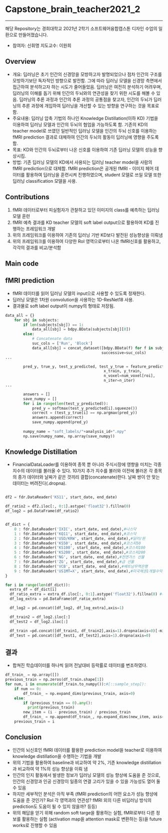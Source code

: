 # Capstone_brain_teacher2021_2
------------------------------------
해당 Repository는 경희대학교 2021년 2학기 소프트웨어융합캡스톤 디자인 수업의 일환으로 만들어졌습니다.

* 참여자: 신휘명 지도교수: 이원희

## Overview
- 개요: 딥러닝은 초기 인간의 신경망을 모방하고자 발명되었으나 점차 인간의 구조를 모방하기보단 독자적인 방향으로 발전함. 그에 따라 딥러닝 모델을 신경망 측면에서 접근하여 분석하고자 하는 시도가 줄어들었음. 딥러닝은 여전히 분석하기 어려우며, 딥러닝의 이해를 돕기 위해 인간의 두뇌와의 연관성을 찾기 위한 시도를 해볼 수 있음. 딥러닝의 추론 과정과 인간의 추론 과정의 공통점을 찾고자, 인간의 두뇌가 딥러닝의 추론 과정에 개입하여 딥러닝을 개선할 수 있는 방향을 연구하는 것을 목표로 함.
- 주요내용: 딥러닝 압축 기법의 하나인 Knowledge Distillation(이하 KD) 기법을 이용하여 딥러닝 모델과 인간의 두뇌의 협업을 가능하도록 함. 기존의 KD의 teacher model로 쓰였던 일반적인 딥러닝 모델을 인간의 두뇌 신호를 이용하는 fMRI prediction 결과로 대체하여 인간의 두뇌의 활동이 딥러닝에 영향을 주도록 함.
- 목표: KD와 인간의 두뇌로부터 나온 신호를 이용하여 기존 딥러닝 모델의 성능을 향상시킴.
- 방법: 기존 딥러닝 모델의 KD에서 사용되는 딥러닝 teacher model을 사람의 fMRI prediction으로 대체함. fMRI prediction은 공개된 fMRI - 이미지 페어 데이터를 활용하여 딥러닝을 훈련시켜 진행하였으며, student 모델로 쓰일 모델 또한 딥러닝 classification 모델을 사용.

## Contributions
1. fMRI 데이터로부터 피실험자가 관찰하고 있던 이미지의 class를 예측하는 딥러닝 모델 훈련
2. fMRI 예측 결과를 KD teacher 모델의 soft label output으로 활용하여 KD를 진행하는 프레임워크 개발
3. 위의 프레임워크를 이용하여 기존의 딥러닝 기반 KD보다 발전된 성능향상을 이뤄냄
4. 위의 프레임워크를 이용하여 다양한 RoI 영역으로부터 나온 fMRI신호를 활용하고, 각각의 결과를 비교/분석함

Main code
--------------------

fMRI prediction
--------------------
* fMRI 데이터를 읽어 딥러닝 모델의 input으로 사용할 수 있도록 정재한다.
* 딥러닝 모델은 1차원 convolution을 사용하는 1D-ResNet18 사용.
* 결과물로 soft label output이 numpy의 형태로 저장됨.

```python
data_all = {}
    for sbj in subjects:
        if len(subjects[sbj]) == 1:
            data_all[sbj] = bdpy.BData(subjects[sbj][0])
        else:
            # Concatenate data
            suc_cols = ['Run', 'Block']
            data_all[sbj] = concat_dataset([bdpy.BData(f) for f in subjects[sbj]],
                                           successive=suc_cols)
...

        pred_y, true_y, test_y_predicted, test_y_true = feature_prediction(x_train, y_train,
                                            x_train, y_train,
                                            n_voxel=num_voxel[roi],
                                            n_iter=n_iter)
...

        answers = []
        save_numpy = []
        for i in range(len(test_y_predicted)):
            pred_y = softmax(test_y_predicted[i].squeeze())
            correct = (test_y_true[i] == np.argmax(pred_y))
            answers.append(correct)
            save_numpy.append(pred_y)
        
        numpy_name = "soft_labels/"+analysis_id+".npy"
        np.save(numpy_name, np.array(save_numpy))

```

Knowledge Distillation
--------------------
* FinancialDataLoader를 이용하여 종목 뿐 아니라 주식시장에 영향을 미치는 각종 지수의 데이터를 불러올 수 있다.
10가지 추가 지수를 불러와 이전에 불러온 각 종목의 종가 데이터와 날짜가 같은 것끼리 결합(concatenate)한다. 날짜 쌍이 안 맞는 데이터는 버려진다(.dropna).
```python

df2 = fdr.DataReader('KS11', start_date, end_date)

df_ratio2 = df2.iloc[:, 0:1].astype('float32').fillna(0)
df_log2 = pd.DataFrame(df_ratio2)


df_dict = {
    0 : fdr.DataReader('IXIC', start_date, end_date),#나스닥
    1 : fdr.DataReader('KQ11', start_date, end_date),#코스닥
    2 : fdr.DataReader('USD/KRW', start_date, end_date),#달러/원
    3 : fdr.DataReader('KS50', start_date, end_date),#코스피50
    4 : fdr.DataReader('KS100', start_date, end_date),#코스피100
    5 : fdr.DataReader('KS200', start_date, end_date),#코스피200
    6 : fdr.DataReader('NG', start_date, end_date),#천연가스 선물
    7 : fdr.DataReader('ZG', start_date, end_date),#금 선물
    8 : fdr.DataReader('VCB', start_date, end_date),#베트남무역은행
    9 : fdr.DataReader('US1MT=X', start_date, end_date),#미국채권1개월수익률
}

for i in range(len(df_dict)):
  extra_df = df_dict[i]
  df_ratio_extra = extra_df.iloc[:, 0:1].astype('float32').fillna(0) #((extra_df.iloc[:, 0:1].astype('float32') - extra_df.iloc[:, 0:1].shift().astype('float32')) / extra_df.iloc[:, 0:1].shift().astype('float32')).fillna(0)
  df_log_extra = pd.DataFrame(df_ratio_extra)

  df_log2 = pd.concat([df_log2, df_log_extra],axis=1)

  df_train2 = df_log2.iloc[:]
  df_test2 = df_log2.iloc[:]

  df_train =pd.concat([df_train1, df_train2],axis=1).dropna(axis=0)[-min_train_size:]
  df_test = pd.concat([df_test1, df_test2],axis=1).dropna(axis=0)
```

결과
--------------------
* 합쳐진 학습데이터를 하나씩 읽어 전날대비 등락률로 데이터를 변조하였다.
```python
df_train_ = np.array([])
previous_train = np.zeros(df_train.shape[1])
for num, i in enumerate(df_train.to_numpy()):#[::sample_step]):
    if num == 0:
        df_train_ = np.expand_dims(previous_train, axis=0) 
    else:
        if (previous_train == 0).any():
          print(previous_train)
        new_item = (i - previous_train) / previous_train
        df_train_ = np.append(df_train_, np.expand_dims(new_item, axis=0), axis=0)
    previous_train = i
```


## Conclusion

* 인간의 뇌신호인 fMRI 데이터를 활용한 prediction model을 teacher로 이용하여 knowledge distillation을 수행하는 기법을 개발
* 위의 기법을 활용하여 baseline과 비교하여 약 2%, 기존 knowledge distillation과 비교하여 약 1%의 성능 향상을 이뤄 냄
* 인간의 인지 활동에서 발생한 정보가 딥러닝 모델의 성능 향상에 도움을 준 것으로, 인간의 신경망과 인공 신경망이 일종의 연결 고리가 있을 수 있을 가능성도 열어 둘 수 있음
* 하지만 세부적인 분석은 아직 부족 (fMRI prediction의 어떤 요소가 성능 향상에 도움을 준 것인가? RoI 각 영역과의 연관성? fMRI 외의 다른 비딥러닝 방식의 prediction도 도움이 될 수 있지 않을까? 등등)
* 위의 해답을 얻기 위해 random soft targe을 활용하는 실험, fMRI로부터 다른 정보를 활용하는 실험 (activation map을 attention mask로 변환하는 등)을 future works로 진행할 수 있음
